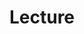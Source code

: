 ---
title: "Lecture"
layout: category-parent
permalink: /categories/machine-learning/lecture/
author_profile: true
taxonomy: ML-Lecture
sidebar:
  nav: "categories"
---